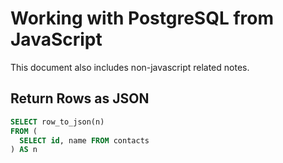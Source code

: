 # Working with PostgreSQL from JavaScript

This document also includes non-javascript related notes.

## Return Rows as JSON

```sql
SELECT row_to_json(n)
FROM (
  SELECT id, name FROM contacts
) AS n
```
